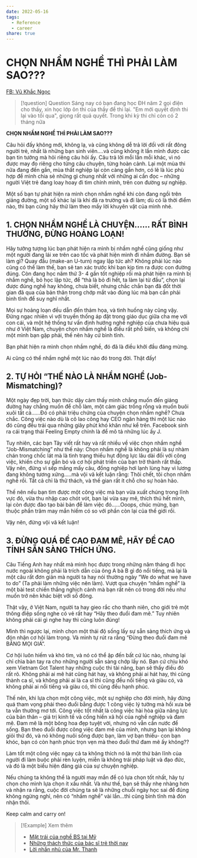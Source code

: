 ```yaml
---
date: 2022-05-16
tags:
  - Reference
  - career
share: true
---
```


# CHỌN NHẦM NGHỀ THÌ PHẢI LÀM SAO???

[FB: Vũ Khắc Ngọc](https://www.facebook.com/vukhacngoc86/posts/10221296433709326)

> [!question] Question
> Sáng nay có bạn đang học ĐH năm 2 gọi điện cho thầy, xin học lớp ôn thi của thầy để thi lại. "Em mới quyết định thi lại vào tối qua", giọng rất quả quyết. Trong khi kỳ thi chỉ còn có 2 tháng nữa

**CHỌN NHẦM NGHỀ THÌ PHẢI LÀM SAO???**

Câu hỏi đấy không mới, không lạ, và cũng không dễ trả lời đối với rất đông người trẻ, nhất là những bạn sinh viên….và cũng không ít lần mình được các bạn tin tưởng mà hỏi riêng câu hỏi ấy. Câu trả lời mỗi lần mỗi khác, vì nó được may đo riêng cho từng câu chuyện, từng hoàn cảnh. Lại một mùa thi nữa đang đến gần, mùa thất nghiệp lại còn càng gần hơn, có lẽ là lúc phù hợp để mình chia sẻ những gì chung nhất với những ai cần đọc – những người Việt trẻ đang loay hoay đi tìm chính mình, trên con đường sự nghiệp.

Một số bạn tự phát hiện ra mình chọn nhầm nghề khi còn đang ngồi trên giảng đường, một số khác lại là khi đã ra trường và đi làm; dù có là thời điểm nào, thì bạn cũng hãy thử làm theo mấy lời khuyên vặt của mình nhé.

## 1. CHỌN NHẦM NGHỀ LÀ CHUYỆN...... RẤT BÌNH THƯỜNG, ĐỪNG HOẢNG LOẠN!

Hãy tưởng tượng lúc bạn phát hiện ra mình bị nhầm nghề cũng giống như một người đang lái xe trên cao tốc và phát hiện mình đi nhầm đường. Bạn sẽ làm gì? Quay đầu (make-an U-turn) ngay lập tức ah? Không phải lúc nào cũng có thể làm thế, bạn sẽ tan xác trước khi bạn kịp tìm ra được con đường đúng. Còn đang học năm thứ 3- 4 gần tốt nghiệp rồi mà phát hiện ra mình bị nhầm nghề, bỏ học lập tức, để “thà là bỏ đi hết, ta làm lại từ đầu”, chọn lại được đúng nghề hay không, chưa biết, nhưng chắc chắn bạn đã đốt thời gian đã qua của bản thân trong chớp mắt vào đúng lúc mà bạn cần phải bình tĩnh để suy nghĩ nhất.

Mọi sự hoảng loạn đều dẫn đến thảm họa, và tình huống này cũng vậy. Đừng ngạc nhiên vì với truyền thống áp đặt trong giáo dục giữa cha mẹ với con cái, và một hệ thống tư vấn định hướng nghề nghiệp của chưa hiệu quả như ở Việt Nam, chuyện chọn nhầm nghề là điều rất phổ biến, và không chỉ một mình bạn gặp phải, thế nên hãy cứ bình tĩnh.

Bạn phát hiện ra mình chọn nhầm nghề, đó đã là điều khởi đầu đáng mừng.

Ai cũng có thể nhầm nghề một lúc nào đó trong đời. Thật đấy!

## 2. TỰ HỎI “THẾ NÀO LÀ NHẦM NGHỀ (Job-Mismatching)?

Một ngày đẹp trời, bạn thức dậy cảm thấy mình chẳng muốn đến giảng đường hay chẳng muốn để chỗ làm, một cảm giác trống rỗng và muốn buôi xuôi tất cả……Đó có phải triệu chứng của chuyện chọn nhầm nghề? Chưa chắc. Công việc nào dù là cô lao công hay CEO ngân hàng thì một lúc nào đó cũng đều trải qua những giây phút khó khăn như kể trên. Facebook sinh ra cái trạng thái Feeling Empty chính là để mô tả những lúc ấy J.

Tuy nhiên, các bạn Tây viết rất hay và rất nhiều về việc chọn nhầm nghề “Job-Mismatching” như thế này: Chọn nhầm nghề là không phải là sự nhàm chán trong chốc lát mà là tình trạng thiếu hụt động lực lâu dài đối với công việc, khiến cho sự gắn bó và cơ hội phát triển của bạn trở thành rất thấp. Vậy nên, đừng vì sếp mắng mấy câu, đồng nghiệp hơi lạnh lùng hay vì lương đang không tương xứng…..mà vội vã kết luận rằng: Thôi chết, tôi chọn nhầm nghề rồi. Tất cả chỉ là thử thách, và thế gian rất ít chỗ cho sự hoàn hảo.

Thế nên nếu bạn tìm được một công việc mà bạn vừa xuất chúng trong lĩnh vực đó, vừa thu nhập cao chót vót, bạn lại vừa say mê, thích thú hết mình, lại còn được đào tạo bài bản để làm việc đó……Ooops, chúc mừng, bạn thuộc phần trăm may mắn hiếm có so với phần còn lại của thế giới rồi.

Vậy nên, đừng vội vã kết luận!

## 3. ĐỪNG QUÁ ĐỀ CAO ĐAM MÊ, HÃY ĐỀ CAO TÍNH SẴN SÀNG THÍCH ỨNG.

Câu Tiếng Anh hay nhất mà mình học được trong những năm tháng đi học nước ngoài không phải là trích dẫn của ông A bà B gì đó nổi tiếng, mà lại là một câu rất đơn giản mà người ta hay nói thường ngày “We do what we have to do” (Ta phải làm những việc nên làm). Vượt qua chuyện “nhầm nghề” là một bài test chiến thắng nghịch cảnh mà bạn rất nên có trong đời nếu như muốn trở nên khác biệt với số đông.

Thật vậy, ở Việt Nam, người ta hay gieo rắc cho thanh niên, cho giới trẻ một thông điệp sống nghe có vẻ rất hay “Hãy theo đuổi đam mê.” Tuy nhiên không phải cái gì nghe hay thì cũng luôn đúng!

Mình thì ngược lại, mình chọn một thái độ sống lấy sự sẵn sàng thích ứng và đón nhận cơ hội làm trọng. Và mình tự rút ra rằng “Đừng theo đuổi đam mê BẰNG MỌI GIÁ”.

Cơ hội luôn hiếm và khó tìm, và nó có thể ập đến bất cứ lúc nào, nhưng lại chỉ chìa bàn tay ra cho những người sẵn sàng chớp lấy nó. Bạn cứ chịu khó xem Vietnam Got Talent hay những cuộc thi tài năng, bạn sẽ thấy điều đó rất rõ. Không phải ai mê hát cũng hát hay, và không phải ai hát hay, thì cũng thành ca sĩ, và không phải ai là ca sĩ thì cũng đều nổi tiếng và giàu có, và không phải ai nổi tiếng và giàu có, thì cũng đều hạnh phúc.

Thế nên, khi lựa chọn một công việc, một sự nghiệp cho đời mình, hãy đừng quá tham vọng phải theo đuổi bằng được 1 công việc lý tưởng mà hồi xưa bé ta vẫn thường mơ tới. Công việc tốt nhất là công việc hài hòa giữa năng lực của bản thân – giá trị kinh tế và cống hiến xã hội của nghề nghiệp và đam mê. Đam mê là một bông hoa đẹp tuyệt vời, nhưng nó vẫn cần nước để sống. Bạn theo đuổi được công việc đam mê của mình, nhưng bạn lại không giỏi thứ đó, và nó không nuôi sống được bạn, làm vợ bạn thiếu- con bạn khóc, bạn có còn hạnh phúc trọn vẹn mà theo đuổi thứ đam mê ấy không??

Làm tốt một công việc ngay cả ta không thích nó là một thứ bản lĩnh của người đi làm buộc phải rèn luyện, miễn là không trái pháp luật và đạo đức, và đó là một biểu hiện đáng giá của sự chuyện nghiệp.

Nếu chúng ta không thể là người may mắn để có lựa chọn tốt nhất, hãy tự chọn cho mình lựa chọn ít xấu nhất. Và như thế, bạn sẽ thấy nhẹ nhàng hơn và nhận ra rằng, cuộc đời chúng ta sẽ là những chuỗi ngày học sai để đúng không ngừng nghỉ, nên có “nhầm nghề” vài lần…thì cũng bình tĩnh mà đón nhận thôi.

Keep calm and carry on!

> [!Example] Xem thêm
> - [Mặt trái của nghề BS tại Mỹ](./M%E1%BA%B7t%20tr%C3%A1i%20c%E1%BB%A7a%20ngh%E1%BB%81%20BS%20t%E1%BA%A1i%20M%E1%BB%B9.md)
> - [Những thách thức của bác sĩ trẻ thời nay](./Nh%E1%BB%AFng%20th%C3%A1ch%20th%E1%BB%A9c%20c%E1%BB%A7a%20b%C3%A1c%20s%C4%A9%20tr%E1%BA%BB%20th%E1%BB%9Di%20nay.md)
> - [Lời nhắn nhủ của Mr. Thanh](./L%E1%BB%9Di%20nh%E1%BA%AFn%20nh%E1%BB%A7%20c%E1%BB%A7a%20Mr.%20Thanh.md)